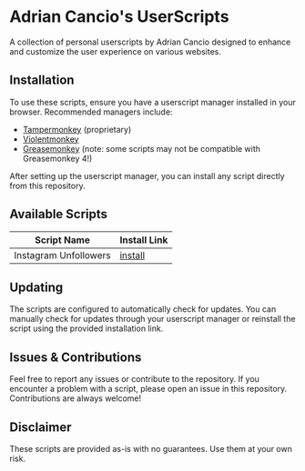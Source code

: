 # Adrian Cancio's UserScripts

A collection of personal userscripts by Adrian Cancio designed to enhance and customize the user experience on various websites.

## Installation

To use these scripts, ensure you have a userscript manager installed in your browser. Recommended managers include:

- [Tampermonkey](https://www.tampermonkey.net/) (proprietary)
- [Violentmonkey](https://violentmonkey.github.io/get-it/)
- [Greasemonkey](https://addons.mozilla.org/firefox/addon/greasemonkey/) (note: some scripts may not be compatible with Greasemonkey 4!)

After setting up the userscript manager, you can install any script directly from this repository.

## Available Scripts

| Script Name                | Install Link                                              |
|----------------------------|-----------------------------------------------------------|
| Instagram Unfollowers      | [install](https://github.com/adrian-cancio/UserScripts/master/scripts/instagram-unfollowers.js) |

## Updating

The scripts are configured to automatically check for updates. You can manually check for updates through your userscript manager or reinstall the script using the provided installation link.

## Issues & Contributions

Feel free to report any issues or contribute to the repository. If you encounter a problem with a script, please open an issue in this repository. Contributions are always welcome!

## Disclaimer

These scripts are provided as-is with no guarantees. Use them at your own risk.
